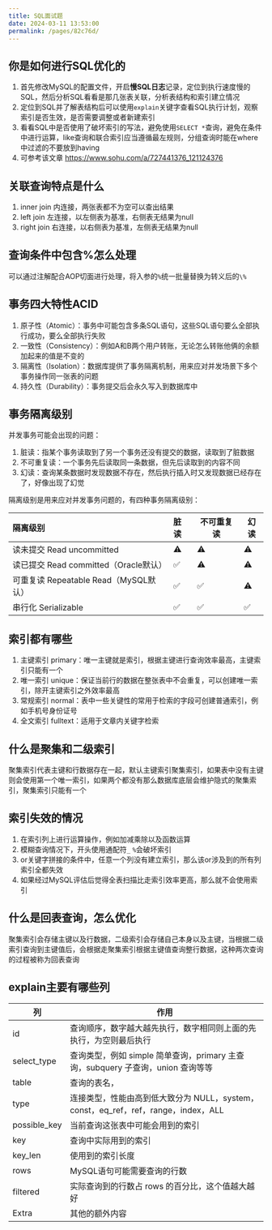 ```yaml
---
title: SQL面试题
date: 2024-03-11 13:53:00
permalink: /pages/82c76d/
---
```



## 你是如何进行SQL优化的

1. 首先修改MySQL的配置文件，开启**慢SQL日志**记录，定位到执行速度慢的SQL，然后分析SQL看看是那几张表关联，分析表结构和索引建立情况
2. 定位到SQL并了解表结构后可以使用`explain`关键字查看SQL执行计划，观察索引是否生效，是否需要调整或者新建索引
3. 看看SQL中是否使用了破坏索引的写法，避免使用`SELECT *`查询，避免在条件中进行运算，like查询和联合索引应当遵循最左规则，分组查询时能在where中过滤的不要放到having
4. 可参考该文章 https://www.sohu.com/a/727441376_121124376



## 关联查询特点是什么

1. inner join 内连接，两张表都不为空可以查出结果
2. left join 左连接，以左侧表为基准，右侧表无结果为null
3. right join 右连接，以右侧表为基准，左侧表无结果为null



## 查询条件中包含%怎么处理

可以通过注解配合AOP切面进行处理，将入参的`%`统一批量替换为转义后的`\%`



## 事务四大特性ACID

1. 原子性（Atomic）：事务中可能包含多条SQL语句，这些SQL语句要么全部执行成功，要么全部执行失败
2. 一致性（Consistency）：例如A和B两个用户转账，无论怎么转账他俩的余额加起来的值是不变的
3. 隔离性（Isolation）：数据库提供了事务隔离机制，用来应对并发场景下多个事务操作同一张表的问题
4. 持久性（Durability）：事务提交后会永久写入到数据库中



## 事务隔离级别

并发事务可能会出现的问题：

1. 脏读：指某个事务读取到了另一个事务还没有提交的数据，读取到了脏数据
2. 不可重复读：一个事务先后读取同一条数据，但先后读取到的内容不同
3. 幻读：查询某条数据时发现数据不存在，然后执行插入时又发现数据已经存在了，好像出现了幻觉

隔离级别是用来应对并发事务问题的，有四种事务隔离级别：

| 隔离级别                              | 脏读 | 不可重复读 | 幻读 |
| :------------------------------------ | :--- | ---------- | ---- |
| 读未提交 Read uncommitted             | ⚠️    | ⚠️          | ⚠️    |
| 读已提交 Read committed（Oracle默认） | ✅    | ⚠️          | ⚠️    |
| 可重复读 Repeatable Read（MySQL默认） | ✅    | ✅          | ⚠️    |
| 串行化 Serializable                   | ✅    | ✅          | ✅    |



## 索引都有哪些

1. 主键索引 primary：唯一主键就是索引，根据主键进行查询效率最高，主键索引只能有一个
2. 唯一索引 unique：保证当前行的数据在整张表中不会重复，可以创建唯一索引，除开主键索引之外效率最高
3. 常规索引 normal：表中一些关键性的常用于检索的字段可创建普通索引，例如手机号身份证号
4. 全文索引 fulltext：适用于文章内关键字检索



## 什么是聚集和二级索引

聚集索引代表主键和行数据存在一起，默认主键索引聚集索引，如果表中没有主键则会使用第一个唯一索引，如果两个都没有那么数据库底层会维护隐式的聚集索引，聚集索引只能有一个



## 索引失效的情况

1. 在索引列上进行运算操作，例如加减乘除以及函数运算
2. 模糊查询情况下，开头使用通配符`_` `%`会破坏索引
4. or关键字拼接的条件中，任意一个列没有建立索引，那么该or涉及到的所有列索引全都失效
5. 如果经过MySQL评估后觉得全表扫描比走索引效率更高，那么就不会使用索引



## 什么是回表查询，怎么优化

聚集索引会存储主键以及行数据，二级索引会存储自己本身以及主键，当根据二级索引查询到主键值后，会根据走聚集索引根据主键值查询整行数据，这种两次查询的过程被称为回表查询



## explain主要有哪些列

| 列           | 作用                                                         |
| ------------ | ------------------------------------------------------------ |
| id           | 查询顺序，数字越大越先执行，数字相同则上面的先执行，为空则最后执行 |
| select_type  | 查询类型，例如 simple 简单查询，primary 主查询，subquery 子查询，union 查询等等 |
| table        | 查询的表名，                                                 |
| type         | 连接类型，性能由高到低大致分为 NULL，system，const，eq_ref，ref，range，index，ALL |
| possible_key | 当前查询这张表中可能会用到的索引                             |
| key          | 查询中实际用到的索引                                         |
| key_len      | 使用到的索引长度                                             |
| rows         | MySQL语句可能需要查询的行数                                  |
| filtered     | 实际查询到的行数占 rows 的百分比，这个值越大越好             |
| Extra        | 其他的额外内容                                               |

